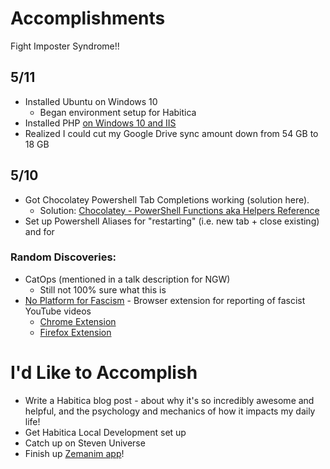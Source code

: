 # Accomplishments

Fight Imposter Syndrome!!

## 5/11
* Installed Ubuntu on Windows 10
    * Began environment setup for Habitica
* Installed PHP [on Windows 10 and IIS](https://jamesmccaffrey.wordpress.com/2017/01/26/installing-php-on-windows-10-and-iis/)
* Realized I could cut my Google Drive sync amount down from 54 GB to 18 GB


## 5/10
* Got Chocolatey Powershell Tab Completions working (solution here). 
    * Solution: [Chocolatey - PowerShell Functions aka Helpers Reference](https://chocolatey.org/docs/helpers-reference)
* Set up Powershell Aliases for "restarting" (i.e. new tab + close existing) and for 

### Random Discoveries:
* CatOps (mentioned in a talk description for NGW)
    * Still not 100% sure what this is
* [No Platform for Fascism](https://wiki.macc.nyc/wiki/No_Platform) - Browser extension for reporting of fascist YouTube videos
    * [Chrome Extension](https://chrome.google.com/webstore/detail/no-platform-for-fascism-t/khpfcpkmoldaeiknfjcgjfcnkojobicd)
    * [Firefox Extension](https://addons.mozilla.org/en-US/firefox/addon/no-platform-for-fascism-tools/)

# I'd Like to Accomplish
* Write a Habitica blog post - about why it's so incredibly awesome and helpful, and the psychology and mechanics of how it impacts my daily life!
* Get Habitica Local Development set up 
* Catch up on Steven Universe
* Finish up [Zemanim app](https://github.com/lunacodes/zemanim-mod)!
